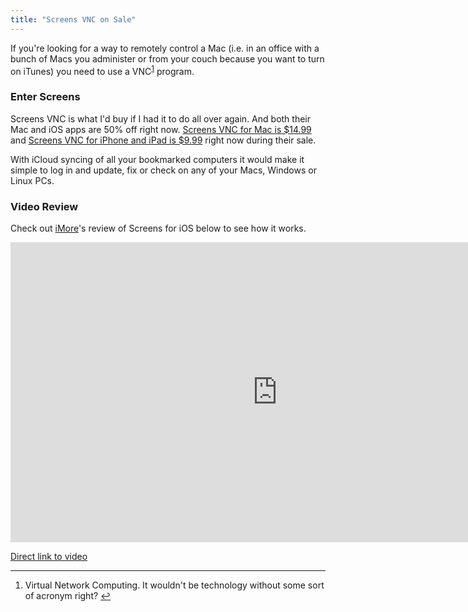 ```yaml
---
title: "Screens VNC on Sale"
---
```

<p>If you're looking for a way to remotely control a Mac (i.e. in an office with a bunch of Macs you administer or from your couch because you want to turn on iTunes) you need to use a VNC<sup id="fnref-21401:1"><a href="#fn-21401:1" rel="footnote">1</a></sup> program.</p>
<h3>Enter Screens</h3>
<p>Screens VNC is what I'd buy if I had it to do all over again. And both their Mac and iOS apps are 50% off right now. <a href="https://target.georiot.com/Proxy.ashx?tsid=528&GR_URL=https%253A%252F%252Fitunes.apple.com%252Fus%252Fapp%252Fscreens-vnc-control-your-computer%252Fid446107677%253Fmt%253D12%2526uo%253D4%2526partnerId%253D30" target="itunes_store">Screens VNC for Mac is $14.99</a> and <a href="https://target.georiot.com/Proxy.ashx?tsid=528&GR_URL=https%253A%252F%252Fitunes.apple.com%252Fus%252Fapp%252Fscreens-vnc-control-your-computer%252Fid400012962%253Fmt%253D8%2526uo%253D4%2526partnerId%253D30" target="itunes_store">Screens VNC for iPhone and iPad is $9.99</a> right now during their sale.</p>
<p>With iCloud syncing of all your bookmarked computers it would make it simple to log in and update, fix or check on any of your Macs, Windows or Linux PCs.</p>
<h3>Video Review</h3>
<p>Check out <a href="https://www.imore.com">iMore</a>'s review of Screens for iOS below to see how it works.</p>
<p><iframe width="853" height="480" src="https://www.youtube.com/embed/f0CCBH35sfI" frameborder="0" allowfullscreen></iframe></p>
<p><a href="https://youtu.be/f0CCBH35sfI">Direct link to video</a></p>
<div class="footnotes">
<hr />
<ol>
<li id="fn-21401:1">
Virtual Network Computing. It wouldn't be technology without some sort of acronym right?&#160;<a href="#fnref-21401:1" rev="footnote">&#8617;</a>
</li>
</ol>
</div>
